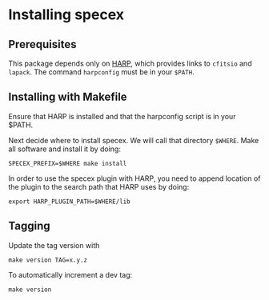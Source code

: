 # Installing specex

## Prerequisites

This package depends only on [HARP](https://github.com/tskisner/HARP),
which provides links to `cfitsio` and `lapack`.  The command `harpconfig`
must be in your `$PATH`.


## Installing with Makefile

Ensure that HARP is installed and that the harpconfig script is in your $PATH.

Next decide where to install specex.  We will call that directory `$WHERE`.
Make all software and install it by doing:

`SPECEX_PREFIX=$WHERE make install`

In order to use the specex plugin with HARP, you need to append location of
the plugin to the search path that HARP uses by doing:

`export HARP_PLUGIN_PATH=$WHERE/lib`


## Tagging

Update the tag version with
```
make version TAG=x.y.z
```

To automatically increment a dev tag:
```
make version
```


